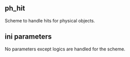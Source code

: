 ## ph_hit

Scheme to handle hits for physical objects.

## ini parameters

No parameters except logics are handled for the scheme.
